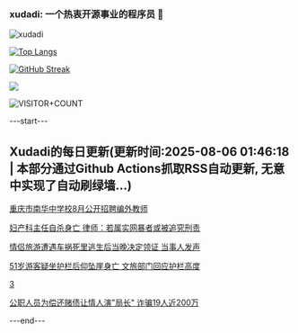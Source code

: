 ### xudadi: 一个热衷开源事业的程序员 👋

![xudadi](https://github-readme-stats-git-masterorgs-github-readme-stats-team.vercel.app/api?username=xudadi)

[![Top Langs](https://github-readme-stats.vercel.app/api/top-langs/?username=xudadi)](https://github.com/anuraghazra/github-readme-stats)

[![GitHub Streak](https://streak-stats.demolab.com?user=xudadi&locale=zh_Hans)](https://git.io/streak-stats)

![](https://raw.githubusercontent.com/xudadi/xudadi/main/assets/github-contribution-grid-snake.svg)

![VISITOR+COUNT](https://komarev.com/ghpvc/?username=xudadi&label=VISITOR+COUNT)


---start---

## Xudadi的每日更新(更新时间:2025-08-06 01:46:18 | 本部分通过Github Actions抓取RSS自动更新, 无意中实现了自动刷绿墙...)

[重庆市南华中学校8月公开招聘编外教师](https://www.gongkaoleida.com/article/2551066)

[妇产科主任自杀身亡 律师：若属实网暴者或被追究刑责](https://m.163.com/news/article/K67FCM510534P59R.html)

[情侣旅游遭遇车祸死里逃生后当晚决定领证 当事人发声](https://m.163.com/news/article/K67HRKMI051492T3.html)

[51岁游客疑坐护栏后仰坠崖身亡 文旅部门回应护栏高度](https://m.163.com/news/article/K67F5I1R05561G0D.html)

[3](https://m.163.com/touch/news/sub/domestic)

[公职人员为偿还赌债让情人演"局长" 诈骗19人近200万](https://m.163.com/news/article/K67I6FQE0530M570.html)

---end---
